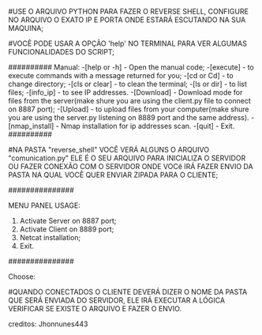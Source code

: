 #USE O ARQUIVO PYTHON PARA FAZER O REVERSE SHELL, CONFIGURE NO ARQUIVO O EXATO IP E PORTA ONDE
ESTARÁ ESCUTANDO NA SUA MAQUINA;

#VOCÊ PODE USAR A OPÇÃO 'help' NO TERMINAL PARA VER ALGUMAS FUNCIONALIDADES DO SCRIPT;

##########
Manual:
-[help or -h] - Open the manual code;
-[execute] - to execute commands with a message returned for you;
-[cd or Cd] - to change directory;
-[cls or clear] - to clean the terminal;
-[ls or dir] - to list files;
-[info_ip] - to see IP addresses.
-[Download] - Download mode for files from the server(make shure you are using the client.py file to connect on 8887 port);
-[Upload] - to upload files from your computer(make shure you are using the server.py listening on 8889 port and the same address).
-[nmap_install] - Nmap installation for ip addresses scan.
-[quit] - Exit.
##########

#NA PASTA "reverse_shell" VOCÊ VERÁ ALGUNS O ARQUIVO "comunication.py"  ELE É O SEU ARQUIVO PARA INICIALIZA O SERVIDOR OU FAZER
CONEXÃO COM O SERVIDOR ONDE VOCê IRÁ FAZER ENVIO DA PASTA NA QUAL VOCÊ QUER ENVIAR ZIPADA PARA O CLIENTE;

###############

MENU PANEL USAGE:

1. Activate Server on 8887 port;
2. Activate Client on 8889 port;
3. Netcat installation;
4. Exit.

###############

Choose: 

#QUANDO CONECTADOS O CLIENTE DEVERÁ DIZER O NOME DA PASTA QUE SERÁ 
ENVIADA DO SERVIDOR, ELE IRÁ EXECUTAR A LÓGICA VERIFICAR SE EXISTE O ARQUIVO E FAZER O ENVIO.



creditos: Jhonnunes443
